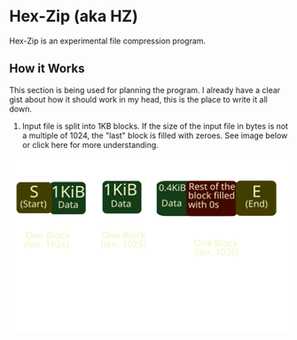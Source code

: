 # Hex-Zip (aka HZ)
Hex-Zip is an experimental file compression program.

## How it Works
This section is being used for planning the program. I already have a clear gist about how it should work in my head, this is the place to write it all down.
1. Input file is split into 1KB blocks. If the size of the input file in bytes is not a multiple of 1024, the "last" block is filled with zeroes. See image below or click here for more understanding.  
<img src="./assets/readme/hzdms1.svg">